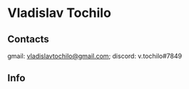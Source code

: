 # Vladislav Tochilo

## Contacts
gmail: vladislavtochilo@gmail.com;
discord: v.tochilo#7849
## Info

